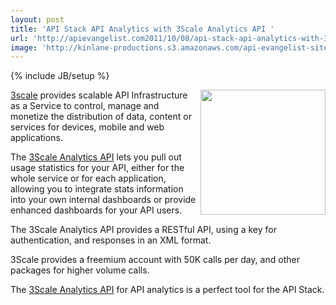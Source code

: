 ```yaml
---
layout: post
title: 'API Stack API Analytics with 3Scale Analytics API '
url: 'http://apievangelist.com2011/10/08/api-stack-api-analytics-with-3scale-analytics-api-/'
image: 'http://kinlane-productions.s3.amazonaws.com/api-evangelist-site/blog/3scale-logo.jpg'
---
```

{% include JB/setup %}
<p>
     <a href="http://www.3scale.net/"><img src="http://kinlane-productions.s3.amazonaws.com/api-service-providers/3scale-logo.jpg"  width="200" align="right" /></a>
</p>
<p>
     <a title="3Scale" href="http://www.3scale.net/">3scale</a> provides scalable API Infrastructure as a Service to control, manage and monetize the distribution of data, content or services for devices, mobile and web applications.
</p>
<p>
     The <a title="3Scale Analytics API" href="http://www.3scale.net/support/analytics-api/">3Scale Analytics API</a> lets you pull out usage statistics for your API, either for the whole service or for each application, allowing you to integrate stats information into your own internal dashboards or provide enhanced dashboards for your API users.
</p>
<p>
     The 3Scale Analytics API provides a RESTful API, using a key for authentication, and responses in an XML format.
</p>
<p>
     3Scale provides a freemium account with 50K calls per day, and other packages for higher volume calls.
</p>
<p>
     The <a title="3Scale Analytics API" href="http://www.3scale.net/support/analytics-api/">3Scale Analytics API</a> for API analytics is a perfect tool for the API Stack.
</p>

